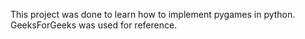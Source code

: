 This project was done to learn how to implement pygames in python. 
GeeksForGeeks was used for reference.
